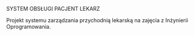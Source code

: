SYSTEM OBSŁUGI PACJENT LEKARZ

Projekt systemu zarządzania przychodnią lekarską na zajęcia z Inżynierii Oprogramowania.
